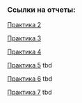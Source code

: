 ### Ссылки на отчеты: 

[Практика 2](https://github.com/phaepich/mobilniytelefon/blob/main/pr2/README.md) 

[Практика 3](https://github.com/phaepich/mobilniytelefon/blob/main/pr3/README.md)

[Практика 4](https://github.com/phaepich/mobilniytelefon/blob/main/pr4/README.md)

[Практика 5](https://github.com/phaepich/mobilniytelefon/blob/main/pr5/README.md) tbd

[Практика 6](https://github.com/phaepich/mobilniytelefon/blob/main/pr6/README.md) tbd

[Практика 7](https://github.com/phaepich/mobilniytelefon/blob/main/pr7/README.md) tbd
